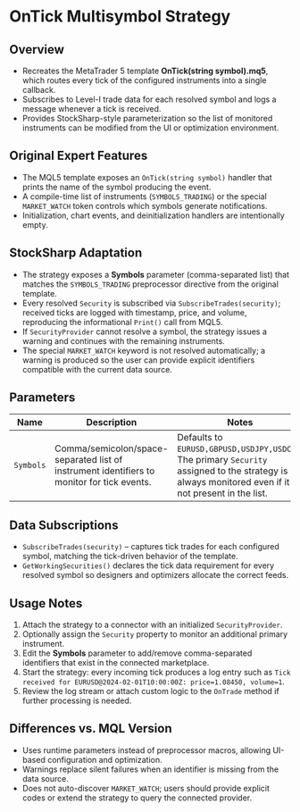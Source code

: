 # OnTick Multisymbol Strategy

## Overview
- Recreates the MetaTrader 5 template **OnTick(string symbol).mq5**, which routes every tick of the configured instruments into a single callback.
- Subscribes to Level-I trade data for each resolved symbol and logs a message whenever a tick is received.
- Provides StockSharp-style parameterization so the list of monitored instruments can be modified from the UI or optimization environment.

## Original Expert Features
- The MQL5 template exposes an `OnTick(string symbol)` handler that prints the name of the symbol producing the event.
- A compile-time list of instruments (`SYMBOLS_TRADING`) or the special `MARKET_WATCH` token controls which symbols generate notifications.
- Initialization, chart events, and deinitialization handlers are intentionally empty.

## StockSharp Adaptation
- The strategy exposes a **Symbols** parameter (comma-separated list) that matches the `SYMBOLS_TRADING` preprocessor directive from the original template.
- Every resolved `Security` is subscribed via `SubscribeTrades(security)`; received ticks are logged with timestamp, price, and volume, reproducing the informational `Print()` call from MQL5.
- If `SecurityProvider` cannot resolve a symbol, the strategy issues a warning and continues with the remaining instruments.
- The special `MARKET_WATCH` keyword is not resolved automatically; a warning is produced so the user can provide explicit identifiers compatible with the current data source.

## Parameters
| Name | Description | Notes |
| --- | --- | --- |
| `Symbols` | Comma/semicolon/space-separated list of instrument identifiers to monitor for tick events. | Defaults to `EURUSD,GBPUSD,USDJPY,USDCHF`. The primary `Security` assigned to the strategy is always monitored even if it is not present in the list. |

## Data Subscriptions
- `SubscribeTrades(security)` – captures tick trades for each configured symbol, matching the tick-driven behavior of the template.
- `GetWorkingSecurities()` declares the tick data requirement for every resolved symbol so designers and optimizers allocate the correct feeds.

## Usage Notes
1. Attach the strategy to a connector with an initialized `SecurityProvider`.
2. Optionally assign the `Security` property to monitor an additional primary instrument.
3. Edit the **Symbols** parameter to add/remove comma-separated identifiers that exist in the connected marketplace.
4. Start the strategy: every incoming tick produces a log entry such as `Tick received for EURUSD@2024-02-01T10:00:00Z: price=1.08450, volume=1`.
5. Review the log stream or attach custom logic to the `OnTrade` method if further processing is needed.

## Differences vs. MQL Version
- Uses runtime parameters instead of preprocessor macros, allowing UI-based configuration and optimization.
- Warnings replace silent failures when an identifier is missing from the data source.
- Does not auto-discover `MARKET_WATCH`; users should provide explicit codes or extend the strategy to query the connected provider.
